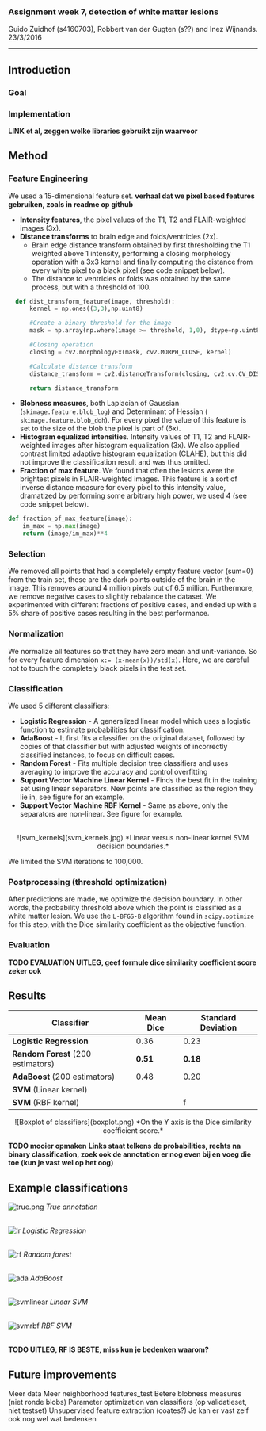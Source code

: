 

### Assignment week 7, detection of white matter lesions

Guido Zuidhof (s4160703), Robbert van der Gugten (s??) and Inez Wijnands.  
23/3/2016

----
## Introduction

### Goal

### Implementation
**LINK et al, zeggen welke libraries gebruikt zijn waarvoor**


## Method

### Feature Engineering
We used a 15-dimensional feature set. **verhaal dat we pixel based features gebruiken, zoals in readme op github**

* **Intensity features**, the pixel values of the T1, T2 and FLAIR-weighted images (3x).
* **Distance transforms** to brain edge and folds/ventricles (2x).
  * Brain edge distance transform obtained by first thresholding the T1 weighted above 1 intensity, performing a closing morphology operation with a 3x3 kernel and finally computing the distance from every white pixel to a black pixel (see code snippet below).
  * The distance to ventricles or folds was obtained by the same process, but with a threshold of 100.

```python
  def dist_transform_feature(image, threshold):
      kernel = np.ones((3,3),np.uint8)

      #Create a binary threshold for the image
      mask = np.array(np.where(image >= threshold, 1,0), dtype=np.uint8)

      #Closing operation
      closing = cv2.morphologyEx(mask, cv2.MORPH_CLOSE, kernel)

      #Calculate distance transform
      distance_transform = cv2.distanceTransform(closing, cv2.cv.CV_DIST_L2,5)

      return distance_transform

```
* **Blobness measures**, both Laplacian of Gaussian (`skimage.feature.blob_log`) and Determinant of Hessian ( `skimage.feature.blob_doh`). For every pixel the value of this feature is set to the size of the blob the pixel is part of (6x).
* **Histogram equalized intensities**. Intensity values of T1, T2 and FLAIR-weighted images after histogram equalization (3x). We also applied contrast limited adaptive histogram equalization (CLAHE), but this did not improve the classification result and was thus omitted.
* **Fraction of max feature**. We found that often the lesions were the brightest pixels in FLAIR-weighted images. This feature is a sort of inverse distance measure for every pixel to this intensity value, dramatized by performing some arbitrary high power, we used 4 (see code snippet below).  

```python
def fraction_of_max_feature(image):
    im_max = np.max(image)
    return (image/im_max)**4
```

### Selection
We removed all points that had a completely empty feature vector (sum=0) from the train set, these are the dark points outside of the brain in the image. This removes around 4 million pixels out of 6.5 million. Furthermore, we remove negative cases to slightly rebalance the dataset. We experimented with different fractions of positive cases, and ended up with a 5% share of positive cases resulting in the best performance.

### Normalization
We normalize all features so that they have zero mean and unit-variance. So for every feature dimension `x:= (x-mean(x))/std(x)`. Here, we are careful not to touch the completely black pixels in the test set.

### Classification
We used 5 different classifiers:

* **Logistic Regression** - A generalized linear model which uses a logistic function to estimate probabilities for classification.
* **AdaBoost** - It first fits a classifier on the original dataset, followed by copies of that classifier but with adjusted weights of incorrectly classified instances, to focus on difficult cases.
* **Random Forest** - Fits multiple decision tree classifiers and uses averaging to improve the accuracy and control overfitting
* **Support Vector Machine Linear Kernel** - Finds the best fit in the training set using linear separators. New points are classified as the region they lie in, see figure for an example.
* **Support Vector Machine RBF Kernel** - Same as above, only the separators are non-linear. See figure for example.  <br><br>
<p align="center">
  ![svm_kernels](svm_kernels.jpg)  
  *Linear versus non-linear kernel SVM decision boundaries.*
</p>

We limited the SVM iterations to 100,000.

### Postprocessing (threshold optimization)
After predictions are made, we optimize the decision boundary. In other words, the probability threshold above which the point is classified as a white matter lesion. We use the `L-BFGS-B` algorithm found in `scipy.optimize` for this step, with the Dice similarity coefficient as the objective function.

### Evaluation
**TODO EVALUATION UITLEG, geef formule dice similarity coefficient score zeker ook**


## Results

| Classifier                         | Mean Dice | Standard Deviation |
|------------------------------------|-----------|--------------------|
| **Logistic Regression**            | 0.36      | 0.23               |
| **Random Forest** (200 estimators) | **0.51**      | **0.18**               |
| **AdaBoost** (200 estimators)      | 0.48      | 0.20               |
| **SVM** (Linear kernel)            |           |                    |
| **SVM** (RBF kernel)               |           |                f   |

<p align="center">
![Boxplot of classifiers](boxplot.png)  
*On the Y axis is the Dice similarity coefficient score.*
</p>

**TODO mooier opmaken**
**Links staat telkens de probabilities, rechts na binary classification, zoek ook de annotation er nog even bij en voeg die toe (kun je vast wel op het oog)**
## Example classifications

![true.png](true.png)  *True annotation*<br><br>

![lr](logreg.png)  *Logistic Regression*<br><br>

![rf](rf200.png)  *Random forest*<br><br>

![ada](ada200.png) *AdaBoost*<br><br>

![svmlinear](/svmlinear.png) *Linear SVM* <br><br>

![svmrbf](svmrbf.png) *RBF SVM* <br><br>




**TODO UITLEG, RF IS BESTE, miss kun je bedenken waarom?**

## Future improvements
Meer data
Meer neighborhood features_test
Betere blobness measures (niet ronde blobs)
Parameter optimization van classifiers (op validatieset, niet testset)
Unsupervised feature extraction (coates?)
Je kan er vast zelf ook nog wel wat bedenken

